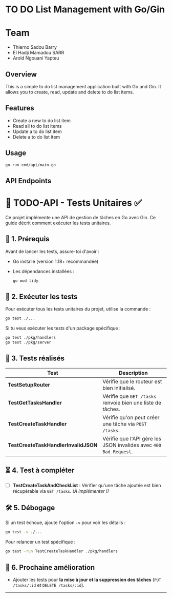 # TO DO List Management with Go/Gin

# Team
-   Thierno Sadou Barry
-   El Hadji Mamadou SARR
-   Arold Ngouani Yapteu

## Overview

This is a simple to do list management application built with Go and Gin. It allows you to create, read, update and delete to do list items.

## Features

- Create a new to do list item
- Read all to do list items
- Update a to do list item
- Delete a to do list item

## Usage

```bash
go run cmd/api/main.go
```

## API Endpoints



# 📝 TODO-API - Tests Unitaires ✅

Ce projet implémente une API de gestion de tâches en Go avec Gin. Ce guide décrit comment exécuter les tests unitaires.

## 📌 1. Prérequis
Avant de lancer les tests, assure-toi d'avoir :
- Go installé (version 1.18+ recommandée)
- Les dépendances installées :

  ```sh
  go mod tidy
  ```

## 🚀 2. Exécuter les tests
Pour exécuter tous les tests unitaires du projet, utilise la commande :

```sh
go test ./...
```

Si tu veux exécuter les tests d'un package spécifique :

```sh
go test ./pkg/handlers
go test ./pkg/server
```

## 🧪 3. Tests réalisés

| Test | Description |
|------|------------|
| **TestSetupRouter** | Vérifie que le routeur est bien initialisé. |
| **TestGetTasksHandler** | Vérifie que `GET /tasks` renvoie bien une liste de tâches. |
| **TestCreateTaskHandler** | Vérifie qu'on peut créer une tâche via `POST /tasks`. |
| **TestCreateTaskHandlerInvalidJSON** | Vérifie que l'API gère les JSON invalides avec `400 Bad Request`. |

## ⏳ 4. Test à compléter
- [ ] **TestCreateTaskAndCheckList** : Vérifier qu'une tâche ajoutée est bien récupérable via `GET /tasks`. *(À implémenter !)*

## 🛠 5. Débogage
Si un test échoue, ajoute l'option `-v` pour voir les détails :

```sh
go test -v ./...
```

Pour relancer un test spécifique :

```sh
go test -run TestCreateTaskHandler ./pkg/handlers
```

## 🎯 6. Prochaine amélioration
- Ajouter les tests pour **la mise à jour et la suppression des tâches** (`PUT /tasks/:id` et `DELETE /tasks/:id`).

---

